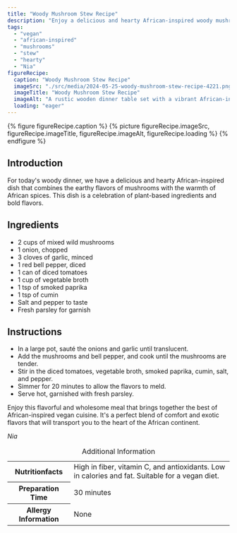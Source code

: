 ```yaml
---
title: "Woody Mushroom Stew Recipe"
description: "Enjoy a delicious and hearty African-inspired woody mushroom stew for dinner tonight. This vegan dish is bursting with earthy flavors and warm spices, perfect for a cozy evening."
tags:
  - "vegan"
  - "african-inspired"
  - "mushrooms"
  - "stew"
  - "hearty"
  - "Nia"
figureRecipe: 
  caption: "Woody Mushroom Stew Recipe"
  imageSrc: "./src/media/2024-05-25-woody-mushroom-stew-recipe-4221.png"
  imageTitle: "Woody Mushroom Stew Recipe"
  imageAlt: "A rustic wooden dinner table set with a vibrant African-inspired vegan mushroom stew as the centerpiece, exuding warm and earthy tones."
  loading: "eager"
---
```


{% figure figureRecipe.caption %}
{% picture figureRecipe.imageSrc, figureRecipe.imageTitle, figureRecipe.imageAlt, figureRecipe.loading %}
{% endfigure %}

## Introduction

For today's woody dinner, we have a delicious and hearty African-inspired dish that combines the earthy flavors of mushrooms with the warmth of African spices. This dish is a celebration of plant-based ingredients and bold flavors.

## Ingredients

- 2 cups of mixed wild mushrooms
- 1 onion, chopped
- 3 cloves of garlic, minced
- 1 red bell pepper, diced
- 1 can of diced tomatoes
- 1 cup of vegetable broth
- 1 tsp of smoked paprika
- 1 tsp of cumin
- Salt and pepper to taste
- Fresh parsley for garnish

## Instructions

- In a large pot, sauté the onions and garlic until translucent.
- Add the mushrooms and bell pepper, and cook until the mushrooms are tender.
- Stir in the diced tomatoes, vegetable broth, smoked paprika, cumin, salt, and pepper.
- Simmer for 20 minutes to allow the flavors to meld.
- Serve hot, garnished with fresh parsley.

Enjoy this flavorful and wholesome meal that brings together the best of African-inspired vegan cuisine. It's a perfect blend of comfort and exotic flavors that will transport you to the heart of the African continent.

*Nia*

<table><caption class='sr-only'>Additional Information</caption><tr><th>Nutritionfacts</th><td>High in fiber, vitamin C, and antioxidants. Low in calories and fat. Suitable for a vegan diet.&nbsp;</td></tr><tr><th>Preparation Time</th><td>30 minutes&nbsp;</td></tr><tr><th>Allergy Information</th><td>None&nbsp;</td></tr></table>

